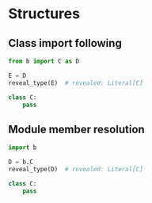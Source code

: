 # Structures

## Class import following

```py
from b import C as D

E = D
reveal_type(E)  # revealed: Literal[C]
```

```py path=b.py
class C:
    pass
```

## Module member resolution

```py
import b

D = b.C
reveal_type(D)  # revealed: Literal[C]
```

```py path=b.py
class C:
    pass
```
